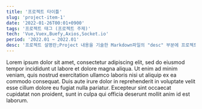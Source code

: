 ```yaml
---
title: '프로젝트 타이틀'
slug: 'project-item-1'
date: '2022-01-26T00:01+0900'
tags: '프로젝트 태그 (프로젝트 주제)'
tech: 'Vue,Vuex,Buefy,Axios,Socket.io'
period: '2022.01 ~ 2022.01'
desc: '프로젝트 설명란;Project 내용을 기술한 Markdown파일의 "desc" 부분에 프로젝트 설명을 적어주세요;작성된 프로젝트 설명은 세미콜론을 기준으로 화면에 나누어져 표시됩니다;이곳을 클릭하시면 프로젝트 문서 작성 팁을 보실 수 있습니다;바로 아래에서 예시로 작성된 프로젝트 문서를 보실 수 있습니다'
---
```


Lorem ipsum dolor sit amet, consectetur adipiscing elit, sed do eiusmod tempor incididunt ut labore et dolore magna aliqua. Ut enim ad minim veniam, quis nostrud exercitation ullamco laboris nisi ut aliquip ex ea commodo consequat. Duis aute irure dolor in reprehenderit in voluptate velit esse cillum dolore eu fugiat nulla pariatur. Excepteur sint occaecat cupidatat non proident, sunt in culpa qui officia deserunt mollit anim id est laborum.
